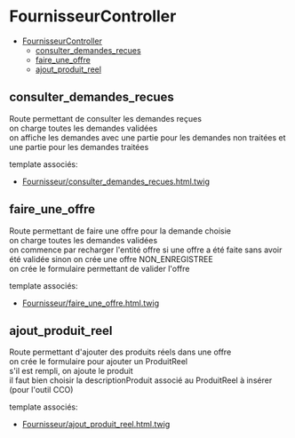 # FournisseurController

- [FournisseurController](#fournisseurcontroller)
  - [consulter_demandes_recues](#consulter_demandes_recues)
  - [faire_une_offre](#faire_une_offre)
  - [ajout_produit_reel](#ajout_produit_reel)

## consulter_demandes_recues
Route permettant de consulter les demandes reçues  
on charge toutes les demandes validées  
on affiche les demandes avec une partie pour les demandes non traitées et une partie pour les demandes traitées  

template associés:
- [Fournisseur/consulter_demandes_recues.html.twig](../Template.md)

## faire_une_offre
Route permettant de faire une offre pour la demande choisie  
on charge toutes les demandes validées  
on commence par recharger l'entité offre si une offre a été faite sans avoir été validée sinon on crée une offre NON_ENREGISTREE  
on crée le formulaire permettant de valider l'offre  

template associés:
- [Fournisseur/faire_une_offre.html.twig](../Template.md)

## ajout_produit_reel
Route permettant d'ajouter des produits réels dans une offre  
on crée le formulaire pour ajouter un ProduitReel  
s'il est rempli, on ajoute le produit  
il faut bien choisir la descriptionProduit associé au ProduitReel à insérer  (pour l'outil CCO)

template associés:
- [Fournisseur/ajout_produit_reel.html.twig](../Template.md)



